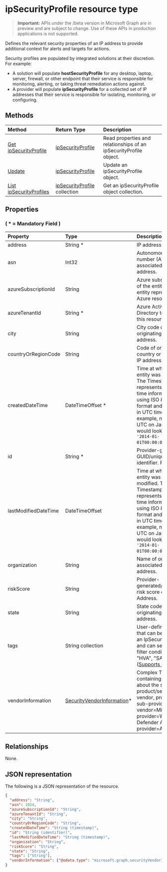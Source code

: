 # ipSecurityProfile resource type

 > **Important:** APIs under the /beta version in Microsoft Graph are in preview and are subject to change. Use of these APIs in production applications is not supported.

Defines the relevant security properties of an IP address to provide additional context for alerts and targets for actions.

Security profiles are populated by integrated solutions at their discretion. For example: 

- A solution will populate **hostSecurityProfile** for any desktop, laptop, server, firewall, or other endpoint that their service is responsible for monitoring, alerting, or taking threat remediation actions against. 
- A provider will populate **ipSecurityProfile** for a collected set of IP addresses that their service is responsible for isolating, monitoring, or configuring.

## Methods

| Method   | Return Type |Description|
|:---------------|:--------|:----------|
|[Get ipSecurityProfile](../api/ipsecurityprofile_get.md) | [ipSecurityProfile](ipsecurityprofile.md) |Read properties and relationships of an ipSecurityProfile object.|
|[Update](../api/ipsecurityprofile_update.md) | [ipSecurityProfile](ipsecurityprofile.md) |Update an ipSecurityProfile object. |
|[List ipSecurityProfiles](../api/ipsecurityprofile_list.md) |[ipSecurityProfile](ipsecurityprofile.md) collection| Get an ipSecurityProfile object collection.|

## Properties

### ( \* = Mandatory Field )

| Property   | Type |Description|
|:---------------|:--------|:----------|
|address|String *|IP address as a string.|
|asn|Int32|Autonomous system number (ASN) associated with IP address.|
|azureSubscriptionId|String|Azure subscription ID of the entity, if this entity represents an Azure resource.|
|azureTenantId|String *|Azure Active Directory tenant ID of this resource.|
|city|String|City code of originating city for IP address.|
|countryOrRegionCode|String|Code of originating country or region of IP address.|
|createdDateTime|DateTimeOffset *|Time at which the entity was created. The Timestamp type represents date and time information using ISO 8601 format and is always in UTC time. For example, midnight UTC on Jan 1, 2014 would look like this: `'2014-01-01T00:00:00Z'`.|
|id|String *|Provider-generated GUID/unique identifier. Read-only.|
|lastModifiedDateTime|DateTimeOffset|Time at which the entity was last modified. The Timestamp type represents date and time information using ISO 8601 format and is always in UTC time. For example, midnight UTC on Jan 1, 2014 would look like this: `'2014-01-01T00:00:00Z'`.|
|organization|String|Name of organization associated with IP address.|
|riskScore|String|Provider-generated/calculated risk score of the IP Address.|
|state|String|State code of originating state for IP address.|
|tags|String collection|User-definable labels that can be applied to an IpSecurityProfile and can serve as filter conditions (e.g. "HVA", "SAW", etc.) ([Supports Update](../api/ipsecurityprofile_update.md)).|
|vendorInformation|[SecurityVendorInformation](securityvendorinformation.md)*|Complex Type containing details about the security product/service vendor, provider, and sub-provider (e.g. vendor=Microsoft; provider=Windows Defender ATP; sub-provider=AppLocker).|

## Relationships

None.

## JSON representation

The following is a JSON representation of the resource.

<!-- {
  "blockType": "resource",
  "optionalProperties": [

  ],
  "@odata.type": "microsoft.graph.ipSecurityProfile"
}-->

```json
{
  "address": "String",
  "asn": 1024,
  "azureSubscriptionId": "String",
  "azureTenantId": "String",
  "city": "String",
  "countryOrRegionCode": "String",
  "createdDateTime": "String (timestamp)",
  "id": "String (identifier)",
  "lastModifiedDateTime": "String (timestamp)",
  "organization": "String",
  "riskScore": "String",
  "state": "String",
  "tags": ["String"],
  "vendorInformation": {"@odata.type": "microsoft.graph.securityVendorInformation"}
}

```

<!-- uuid: 8fcb5dbc-d5aa-4681-8e31-b001d5168d79
2015-10-25 14:57:30 UTC -->
<!-- {
  "type": "#page.annotation",
  "description": "ipSecurityProfile resource",
  "keywords": "",
  "section": "documentation",
  "tocPath": ""
}-->
